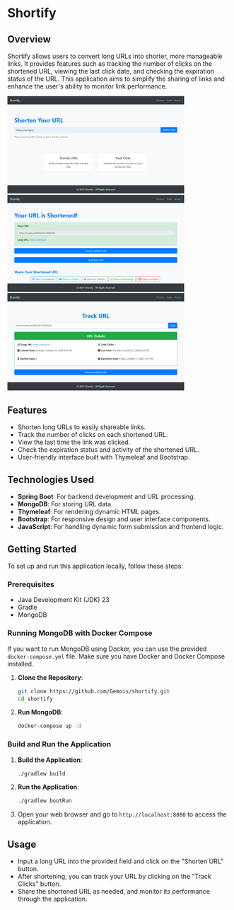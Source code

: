 # Shortify

## Overview

Shortify allows users to convert long URLs into shorter, more manageable links. It provides features such as tracking the
number of clicks on the shortened URL, viewing the last click date, and checking the expiration status of the URL. This
application aims to simplify the sharing of links and enhance the user's ability to monitor link performance.

<img src="/images/home.png" width="400">
<img src="/images/shorten.png" width="400">
<img src="/images/track.png" width="400">

## Features

- Shorten long URLs to easily shareable links.
- Track the number of clicks on each shortened URL.
- View the last time the link was clicked.
- Check the expiration status and activity of the shortened URL.
- User-friendly interface built with Thymeleaf and Bootstrap.

## Technologies Used

- **Spring Boot**: For backend development and URL processing.
- **MongoDB**: For storing URL data.
- **Thymeleaf**: For rendering dynamic HTML pages.
- **Bootstrap**: For responsive design and user interface components.
- **JavaScript**: For handling dynamic form submission and frontend logic.

## Getting Started

To set up and run this application locally, follow these steps:

### Prerequisites

- Java Development Kit (JDK) 23
- Gradle
- MongoDB

### Running MongoDB with Docker Compose

If you want to run MongoDB using Docker, you can use the provided `docker-compose.yml` file. Make sure you have Docker
and Docker Compose installed.

1. **Clone the Repository**:
   ```bash
   git clone https://github.com/Gemois/shortify.git
   cd shortify
   ```

2. **Run MongoDB**:
   ```bash
   docker-compose up -d
   ```

### Build and Run the Application

1. **Build the Application**:
   ```bash
   ./gradlew build
   ```

2. **Run the Application**:
   ```bash
   ./gradlew bootRun
   ```

3. Open your web browser and go to `http://localhost:8080` to access the application.

## Usage

- Input a long URL into the provided field and click on the "Shorten URL" button.
- After shortening, you can track your URL by clicking on the "Track Clicks" button.
- Share the shortened URL as needed, and monitor its performance through the application.

